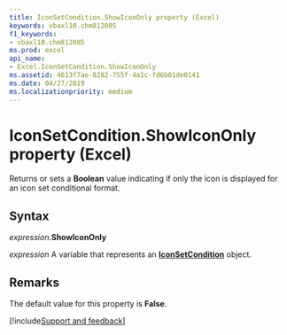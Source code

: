 ```yaml
---
title: IconSetCondition.ShowIconOnly property (Excel)
keywords: vbaxl10.chm812085
f1_keywords:
- vbaxl10.chm812085
ms.prod: excel
api_name:
- Excel.IconSetCondition.ShowIconOnly
ms.assetid: 4613f7ae-8282-755f-4a1c-fd6b01de0141
ms.date: 04/27/2019
ms.localizationpriority: medium
---
```



# IconSetCondition.ShowIconOnly property (Excel)

Returns or sets a **Boolean** value indicating if only the icon is displayed for an icon set conditional format.


## Syntax

_expression_.**ShowIconOnly**

_expression_ A variable that represents an **[IconSetCondition](Excel.IconSetCondition.md)** object.


## Remarks

The default value for this property is **False**.




[!include[Support and feedback](~/includes/feedback-boilerplate.md)]